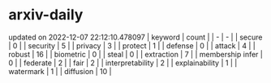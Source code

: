 # arxiv-daily
updated on 2022-12-07 22:12:10.478097
| keyword | count |
| - | - |
| secure | 0 |
| security | 5 |
| privacy | 3 |
| protect | 1 |
| defense | 0 |
| attack | 4 |
| robust | 16 |
| biometric | 0 |
| steal | 0 |
| extraction | 7 |
| membership infer | 0 |
| federate | 2 |
| fair | 2 |
| interpretability | 2 |
| explainability | 1 |
| watermark | 1 |
| diffusion | 10 |
